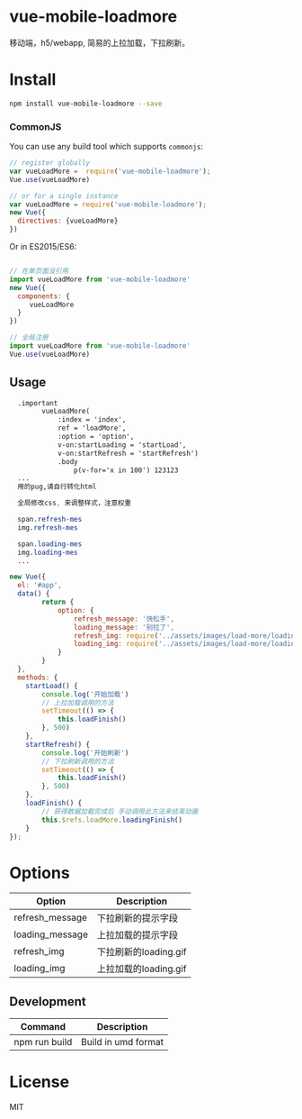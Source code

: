 # vue-mobile-loadmore

移动端，h5/webapp, 简易的上拉加载，下拉刷新。

# Install

```Bash
npm install vue-mobile-loadmore --save
```

### CommonJS

You can use any build tool which supports `commonjs`:

```JavaScript
// register globally
var vueLoadMore =  require('vue-mobile-loadmore');
Vue.use(vueLoadMore)

// or for a single instance
var vueLoadMore = require('vue-mobile-loadmore');
new Vue({
  directives: {vueLoadMore}
})

```

Or in ES2015/ES6:

```JavaScript

// 在单页面没引用
import vueLoadMore from 'vue-mobile-loadmore'
new Vue({
  components: {
     vueLoadMore
  }
})

// 全局注册
import vueLoadMore from 'vue-mobile-loadmore'
Vue.use(vueLoadMore)


```


## Usage

```HTML
  .important
        vueLoadMore(
            :index = 'index',
            ref = 'loadMore',
            :option = 'option',
            v-on:startLoading = 'startLoad',
            v-on:startRefresh = 'startRefresh')
            .body
                p(v-for='x in 100') 123123
  ...
  用的pug,请自行转化html
```

```css
  全局修改css, 来调整样式，注意权重

  span.refresh-mes
  img.refresh-mes

  span.loading-mes
  img.loading-mes
  ...
```

```JavaScript
new Vue({
  el: '#app',
  data() {
        return {
            option: {
                refresh_message: '快松手',
                loading_message: '别拉了',
                refresh_img: require('../assets/images/load-more/loading.gif'),
                loading_img: require('../assets/images/load-more/loading.gif')
            }
        }
  },
  methods: {
    startLoad() {
        console.log('开始加载')
        // 上拉加载调用的方法
        setTimeout(() => {
            this.loadFinish()
        }, 500)
    },
    startRefresh() {
        console.log('开始刷新')
        // 下拉刷新调用的方法
        setTimeout(() => {
            this.loadFinish()
        }, 500)
    },
    loadFinish() {
        // 获得数据加载完成后 手动调用此方法来结束动画
        this.$refs.loadMore.loadingFinish()
    }
});
```

# Options

| Option | Description |
| ----- | ----- |
| refresh_message | 下拉刷新的提示字段 |
| loading_message | 上拉加载的提示字段 |
| refresh_img | 下拉刷新的loading.gif |
| loading_img | 上拉加载的loading.gif |

## Development

|Command|Description|
|---|---|
|npm run build|Build in umd format|

# License

MIT
